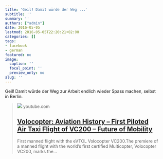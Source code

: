 ```yaml
---
title: 'Geil! Damit würde der Weg ...'
subtitle: ''
summary: ''
authors: ["admin"]
date: 2016-05-05
lastmod: 2016-05-05T22:20:21+02:00
categories: []
tags:
- facebook
- german
featured: no
image:
  caption: ''
  focal_point: ''
  preview_only: no
slug: ''
---
```

Geil! Damit würde der Weg zur Arbeit endlich wieder Spass machen, selbst in Berlin.﻿
> [![](https://i.ytimg.com/vi/OazFiIhwAEs/maxresdefault.jpg)](https://www.youtube.com/watch?v=OazFiIhwAEs)
> youtube.com
> ## [Volocopter: Aviation History – First Piloted Air Taxi Flight of VC200 – Future of Mobility](https://www.youtube.com/watch?v=OazFiIhwAEs)
>
>First manned flight with the eVTOL Volocopter VC200.The premiere of a manned flight with the world’s first certified Multicopter, Volocopter VC200, marks the...


